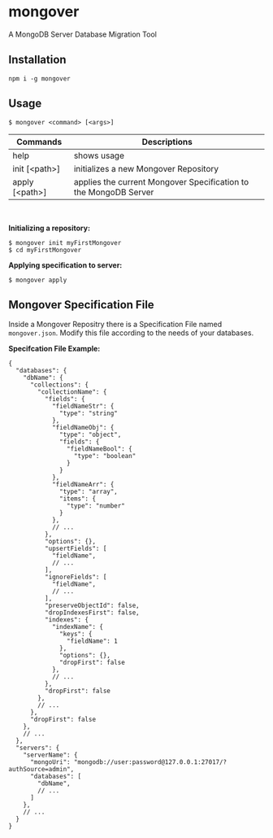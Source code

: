 # mongover
A MongoDB Server Database Migration Tool

## Installation
```shell
npm i -g mongover
```

## Usage
```shell
$ mongover <command> [<args>]
```

| Commands          | Descriptions                                                     |
| ----------------- | ---------------------------------------------------------------- |
| help              | shows usage                                                      |
| init [&lt;path>]  | initializes a new Mongover Repository                            |
| apply [&lt;path>] | applies the current Mongover Specification to the MongoDB Server |

<br/>

**Initializing a repository:**
```shell
$ mongover init myFirstMongover
$ cd myFirstMongover
```

**Applying specification to server:**
```shell
$ mongover apply
```

## Mongover Specification File
Inside a Mongover Repositry there is a Specification File named `mongover.json`. Modify this file according to the needs of your databases.

**Specifcation File Example:**
```json5
{
  "databases": {
    "dbName": {
      "collections": {
        "collectionName": {
          "fields": {
            "fieldNameStr": {
              "type": "string"
            },
            "fieldNameObj": {
              "type": "object",
              "fields": {
                "fieldNameBool": {
                  "type": "boolean"
                }
              }
            },
            "fieldNameArr": {
              "type": "array",
              "items": {
                "type": "number"
              }
            },
            // ...
          },
          "options": {},
          "upsertFields": [
            "fieldName",
            // ...
          ],
          "ignoreFields": [
            "fieldName",
            // ...
          ],
          "preserveObjectId": false,
          "dropIndexesFirst": false,
          "indexes": {
            "indexName": {
              "keys": {
                "fieldName": 1
              },
              "options": {},
              "dropFirst": false
            },
            // ...
          },
          "dropFirst": false
        },
        // ...
      },
      "dropFirst": false
    },
    // ...
  },
  "servers": {
    "serverName": {
      "mongoUri": "mongodb://user:password@127.0.0.1:27017/?authSource=admin",
      "databases": [
        "dbName",
        // ...
      ]
    },
    // ...
  }
}
```
